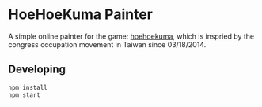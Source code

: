 # HoeHoeKuma Painter

A simple online painter for the game: [hoehoekuma](http://hoekuma.tumblr.com/), which is inspried by the congress occupation movement in Taiwan since 03/18/2014.

## Developing

```bash
npm install
npm start
```

